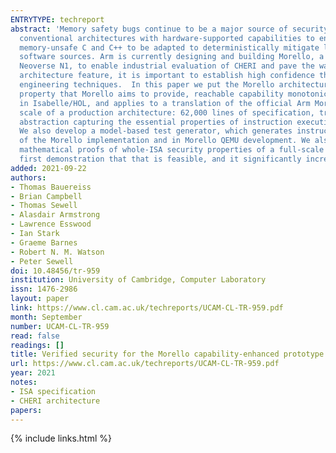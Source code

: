 ```yaml
---
ENTRYTYPE: techreport
abstract: 'Memory safety bugs continue to be a major source of security vulnerabilities in our critical infrastructure. The CHERI project has proposed extending
  conventional architectures with hardware-supported capabilities to enable fine-grained memory protection and scalable compartmentalisation, allowing historically
  memory-unsafe C and C++ to be adapted to deterministically mitigate large classes of vulnerabilities, while requiring only minor changes to existing system
  software sources. Arm is currently designing and building Morello, a CHERI-enabled prototype architecture, processor, SoC, and board, extending the high-performance
  Neoverse N1, to enable industrial evaluation of CHERI and pave the way for potential mass-market adoption. However, for such a major new security-oriented
  architecture feature, it is important to establish high confidence that it does provide the protections it intends to, and that cannot be done with conventional
  engineering techniques.  In this paper we put the Morello architecture on a solid mathematical footing from the outset. We define the fundamental security
  property that Morello aims to provide, reachable capability monotonicity, and prove that the architecture definition satisfies it. This proof is mechanised
  in Isabelle/HOL, and applies to a translation of the official Arm Morello specification into Isabelle. The main challenge is handling the complexity and
  scale of a production architecture: 62,000 lines of specification, translated to 210,000 lines of Isabelle. We do so by factoring the proof via a narrow
  abstraction capturing the essential properties of instruction execution in an arbitrary CHERI ISA, expressed above a monadic intra-instruction semantics.
  We also develop a model-based test generator, which generates instruction-sequence tests that give good specification coverage, used in early testing
  of the Morello implementation and in Morello QEMU development. We also use Arm''s internal test suite to validate our internal model.  This gives us machine-checked
  mathematical proofs of whole-ISA security properties of a full-scale industry architecture, at design-time. To the best of our knowledge, this is the
  first demonstration that that is feasible, and it significantly increases confidence in Morello.'
added: 2021-09-22
authors:
- Thomas Bauereiss
- Brian Campbell
- Thomas Sewell
- Alasdair Armstrong
- Lawrence Esswood
- Ian Stark
- Graeme Barnes
- Robert N. M. Watson
- Peter Sewell
doi: 10.48456/tr-959
institution: University of Cambridge, Computer Laboratory
issn: 1476-2986
layout: paper
link: https://www.cl.cam.ac.uk/techreports/UCAM-CL-TR-959.pdf
month: September
number: UCAM-CL-TR-959
read: false
readings: []
title: Verified security for the Morello capability-enhanced prototype Arm architecture
url: https://www.cl.cam.ac.uk/techreports/UCAM-CL-TR-959.pdf
year: 2021
notes:
- ISA specification
- CHERI architecture
papers:
---
```

{% include links.html %}
